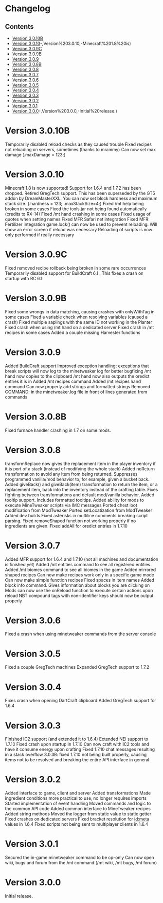 # Changelog
## Contents
- [Version 3.0.10B](https://minetweaker.github.io/wiki/Changelog#:~:text=3.0.1%20Version%203.0.0-,Version%203.0.10B,-Temporarily%20disabled%20reload)
- [Version 3.0.10](https://minetweaker.github.io/wiki/Changelog#:~:text=.maxDamage%20%3D%20123%3B)-,Version%203.0.10,-Minecraft%201.8%20is)
- [Version 3.0.9C](https://minetweaker.github.io/wiki/Changelog#:~:text=if%20really%20necessary-,Version%203.0.9C,-Fixed%20removed%20recipe)
- [Version 3.0.9B](https://minetweaker.github.io/wiki/Changelog#:~:text=with%20BC%206.1-,Version%203.0.9B,-Fixed%20some%20wrongs)
- [Version 3.0.9](https://minetweaker.github.io/wiki/Changelog#:~:text=missing%20Harvester%20functions-,Version%203.0.9,-Added%20BuildCraft%20support)
- [Version 3.0.8B](https://minetweaker.github.io/wiki/Changelog#:~:text=generated%20from%20commands-,Version%203.0.8B,-Fixed%20furnace%20handler)
- [Version 3.0.8](https://minetweaker.github.io/wiki/Changelog#:~:text=on%20some%20mods.-,Version%203.0.8,-transformReplace%20now%20gives)
- [Version 3.0.7](https://minetweaker.github.io/wiki/Changelog#:~:text=entries%20in%201.7.10-,Version%203.0.7,-Added%20MFR%20support)
- [Version 3.0.6](https://minetweaker.github.io/wiki/Changelog#:~:text=be%20output%20properly-,Version%203.0.6,-Fixed%20a%20crash)
- [Version 3.0.5](https://minetweaker.github.io/wiki/Changelog#:~:text=the%20server%20console-,Version%203.0.5,-Fixed%20a%20couple)
- [Version 3.0.4](https://minetweaker.github.io/wiki/Changelog#:~:text=support%20to%201.7.2-,Version%203.0.4,-Fixes%20crash%20when)
- [Version 3.0.3](https://minetweaker.github.io/wiki/Changelog#:~:text=support%20for%201.6.4-,Version%203.0.3,-Finished%20IC2%20support)
- [Version 3.0.2](https://minetweaker.github.io/wiki/Changelog#:~:text=interface%20in%20general-,Version%203.0.2,-Added%20interface%20to)
- [Version 3.0.1](https://minetweaker.github.io/wiki/Changelog#:~:text=clients%20in%201.6.4-,Version%203.0.1,-Secured%20the%20in)
- [Version 3.0.0](https://minetweaker.github.io/wiki/Changelog#:~:text=bugs%2C%20/mt%20forum)-,Version%203.0.0,-Initial%20release.)


# Version 3.0.10B
Temporarily disabled reload checks as they caused trouble
Fixed recipes not reloading on servers, sometimes (thanks to mrammy)
Can now set max damage (<myitem>.maxDamage = 123;)
# Version 3.0.10
Minecraft 1.8 is now supported!
Support for 1.6.4 and 1.7.2 has been dropped.
Retired GregTech support. This has been superseded by the GT5 addon by DreamMasterXXL.
You can now set block hardness and maximum stack size. (<item>.hardness = 123; <item>.maxStackSize=4;)
Fixed /mt help being broken in some cases
Fixed the tools.jar not being found automatically (credits to RX-14)
Fixed /mt hand crashing in some cases
Fixed usage of quotes when setting names
Fixed MFR Safari net integration
Fixed MFR Fertilizer integration
game.lock() can now be used to prevent reloading. Will show an error screen if reload was necessary
Reloading of scripts is now only performed if really necessary
# Version 3.0.9C
Fixed removed recipe rollback being broken in some rare occurrences
Temporarily disabled support for BuildCraft 6.1 . This fixes a crash on startup with BC 6.1
# Version 3.0.9B
Fixed some wrongs in data matching, causing crashes with onlyWithTag in some cases
Fixed a variable check when resolving variables (caused a crash)
Fixed multiple saplings with the same ID not working in the Planter
Fixed crash when using /mt hand on a dedicated server
Fixed crash in /mt recipes in some cases
Added a couple missing Harvester functions
# Version 3.0.9
Added BuildCraft support
Improved exception handling; exceptions that break scripts will now log to the minetweaker log for better bugfixing
/mt hand now copies to the clipboard
/mt hand now also outputs the oredict entries it is in
Added /mt recipes command
Added /mt recipes hand command
Can now properly add strings and formatted strings
Removed COMMAND: in the minetweaker.log file in front of lines generated from commands
# Version 3.0.8B
Fixed furnace handler crashing in 1.7 on some mods.
# Version 3.0.8
transformReplace now gives the replacement item in the player inventory if it is port of a stack (instead of modifying the whole stack)
Added noReturn transformation to avoid any item from being returned. Suppresses programmed vanilla/mod behavior to, for example, given a bucket back.
Added giveBack() and giveBack(item) transformation to return the item, or a replacement item, back into the inventory instead of the crafting table. Fixes fighting between transformations and default mod/vanilla behavior.
Added tooltip support. Includes formatted tooltips.
Added ability for mods to execute MineTweaker scripts via IMC messages
Ported chest loot modification from ModTweaker
Ported setLocatization from ModTweaker
Added dev builds
Fixed asterisks in multiline comments breaking script parsing.
Fixed removeShaped function not working properly if no ingredients are given.
Fixed addAll for oredict entries in 1.7.10
# Version 3.0.7
Added MFR support for 1.6.4 and 1.7.10 (not all machines and documentation is finished yet)
Added /mt entities command to see all registered entities
Added /mt biomes command to see all biomes in the game
Added mirrored shaped recipes
Can now make recipes work only in a specific game mode
Can now make simple function recipes
Fixed spaces in item names
Added block info command. Gives information about blocks you are clicking on
Mods can now use the onReload function to execute certain actions upon reload
NBT compound tags with non-identifier keys should now be output properly
# Version 3.0.6
Fixed a crash when using minetweaker commands from the server console
# Version 3.0.5
Fixed a couple GregTech machines
Expanded GregTech support to 1.7.2
# Version 3.0.4
Fixes crash when opening DartCraft clipboard
Added GregTech support for 1.6.4
# Version 3.0.3
Finished IC2 support (and extended it to 1.6.4)
Extended NEI support to 1.7.10
Fixed crash upon startup in 1.7.10
Can now craft with IC2 tools and have it consume energy upon crafting
Fixed 1.7.10 chat messages resulting in a stack overflow
3.0.3B: fixed 1.7.10 not being built properly, causing items not to be resolved and breaking the entire API interface in general
# Version 3.0.2
Added interface to game, client and server
Added transformations
Made ingredient conditions more practical to use, no longer requires imports
Started implementation of event handling
Moved commands and logic to the common API code
Added common interface to MineTweaker recipes
Added string methods
Moved the logger from static value to static getter
Fixed crashes on dedicated servers
Fixed bracket resolution for <id:meta> values in 1.6.4
Fixed scripts not being sent to multiplayer clients in 1.6.4
# Version 3.0.1
Secured the in-game minetweaker command to be op-only
Can now open wiki, bugs and forum from the /mt command (/mt wiki, /mt bugs, /mt forum)
# Version 3.0.0
Initial release.